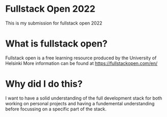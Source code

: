 # Fullstack Open 2022
This is my submission for fullstack open 2022

# What is fullstack open?
Fullstack open is a free learning resource produced by the University of Helsinki
More information can be found at https://fullstackopen.com/en/

# Why did I do this?
I want to have a solid understanding of the full development stack for both working on personal projects and having a fundemental understanding before focussing on a specific part of the stack.

